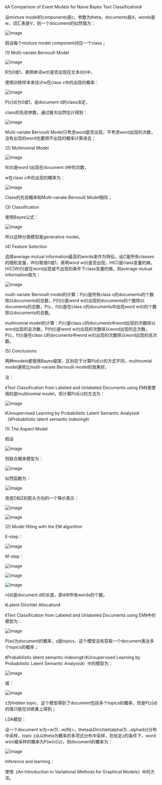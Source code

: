 《A Comparison of Event Models for Naive Bayes Text Classification》

设mixture model的components是c，参数为theta，documents是d，words是w，词汇表是V，则一个document的似然值为：

![image](https://github.com/nicheng0019/Paper-Record/blob/master/image/181.png)
 
假设每个mixture model component对应一个class；

(1)	Multi-variate Bernoulli Model

![image](https://github.com/nicheng0019/Paper-Record/blob/master/image/182.png)

B为0或1，表明单词w(t)是否出现在文本d(i)中，

使用训练样本来估计w在class c中的出现的概率：

![image](https://github.com/nicheng0019/Paper-Record/blob/master/image/183.png)

P(c|d)为0或1，由document d的class决定，

class的先验参数，通过极大似然估计得到：

![image](https://github.com/nicheng0019/Paper-Record/blob/master/image/184.png)

Multi-variate Bernoulli Model只考虑word是否出现，不考虑word出现的次数，没有出现的word也要把不出现的概率计算进去；

(2)	Multinomial Model

![image](https://github.com/nicheng0019/Paper-Record/blob/master/image/185.png)

N(it)是word t出现在document d中的次数，

w在class c中的出现的概率为：

![image](https://github.com/nicheng0019/Paper-Record/blob/master/image/186.png)

Class的先验概率和Multi-variate Bernoulli Model相同；

(3)	Classification

使用Bayes公式：

![image](https://github.com/nicheng0019/Paper-Record/blob/master/image/187.png)

所以这种分类模型是generative model。

(4)	Feature Selection

选择average mutual information最高的words来作为特征。设C是所有classes的随机变量，W(t)取值0或1，表明word w(t)是否出现，H(C)是class变量的熵，H(C|W(t))是在word出现或不出现的条件下class变量的熵，则average mutual information值为：

![image](https://github.com/nicheng0019/Paper-Record/blob/master/image/188.png)

multi-variate Bernoulli model的计算：P(c)是所有class c的documents的个数除以documents的总数，P(f(t))是word w(t)出现的documents的个数除以documents的总数，P(c，f(t))是在class c的documents中出现word w(t)的个数除以documents的总数。

multinomial model的计算：P(c)是class c的documents中word出现的次数除以word出现的总次数，P(f(t))是word w(t)出现的次数除以word出现的总次数，P(c，f(t))是在class c的documents中word w(t)出现的次数除以word出现的总次数。

(5)	Conclusions

两种models都使用Bayes框架，区别在于计算P(d|c)的方式不同，multinomial model通常比multi-variate Bernoulli model的效果好。

注：

《Text Classification from Labeled and Unlabeled Documents using EM》里使用的是multinomial model，但计算P(d|c)的方法为：

![image](https://github.com/nicheng0019/Paper-Record/blob/master/image/189.png)


《Unsupervised Learning by Probabilistic Latent Semantic Analysis》 （《Probabilistic latent semantic indexing》）

(1) The Aspect Model

假设

![image](https://github.com/nicheng0019/Paper-Record/blob/master/image/230.png)

则联合概率模型为：

![image](https://github.com/nicheng0019/Paper-Record/blob/master/image/231.png)

似然函数为：

![image](https://github.com/nicheng0019/Paper-Record/blob/master/image/232.png)

改变D和Z的箭头方向的一个等价表示：

![image](https://github.com/nicheng0019/Paper-Record/blob/master/image/233.png)

![image](https://github.com/nicheng0019/Paper-Record/blob/master/image/234.png)

(2) Model fitting with the EM algorithm

E-step：

![image](https://github.com/nicheng0019/Paper-Record/blob/master/image/235.png)

M-step：

![image](https://github.com/nicheng0019/Paper-Record/blob/master/image/236.png)

![image](https://github.com/nicheng0019/Paper-Record/blob/master/image/237.png)

![image](https://github.com/nicheng0019/Paper-Record/blob/master/image/238.png)

n(d)是document d的长度，即d中所有words的个数。



《Latent Dirichlet Allocation》

《Text Classification from Labeled and Unlabeled Documents using EM》中的模型为：

![image](https://github.com/nicheng0019/Paper-Record/blob/master/image/190.png)

P(w)为document的概率，z是topics，这个模型没有获取一个document表达多个topics的概率；

《Probabilistic latent semantic indexing》（《Unsupervised Learning by Probabilistic Latent Semantic Analysis》）中的模型为：

![image](https://github.com/nicheng0019/Paper-Record/blob/master/image/191.png)

或：

![image](https://github.com/nicheng0019/Paper-Record/blob/master/image/192.png)

z为hidden topic，这个模型得到了document包括多个topics的概率，但是P(z|d)的值只能在训练集上得到；

LDA模型：

设一个document w为<w(1)…w(N)>，theta从Dirichlet(alpha(1)…alpha(k))分布中采样，topic z从以theta为概率的多项式分布中采样，在给定z的条件下，word w(n)被采样的概率为P(w(n)|z)，则document的概率为：

![image](https://github.com/nicheng0019/Paper-Record/blob/master/image/193.png)

Inference and learning：

使用《An Introduction to Variational Methods for Graphical Models》中的方法。


